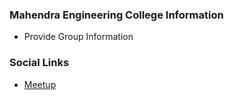 ### Mahendra Engineering College Information
* Provide Group Information

### Social Links
* [Meetup](#)


